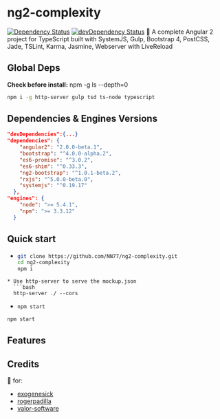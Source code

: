 # ng2-complexity
[![Dependency Status](https://david-dm.org/NN77/ng2-complexity.svg)](https://david-dm.org/NN77/ng2-complexity)
[![devDependency Status](https://david-dm.org/rogerpadilla/NN77/ng2-complexity/dev-status.svg)](https://david-dm.org/NN77/ng2-complexity#info=devDependencies)
:metal: A complete Angular 2 project for TypeScript built with SystemJS, Gulp, Bootstrap 4, PostCSS, Jade, TSLint, Karma, Jasmine, Webserver with LiveReload

## Global Deps
**Check before install:** npm -g ls --depth=0
```bash
npm i -g http-server gulp tsd ts-node typescript
```

## Dependencies & Engines Versions
```json
"devDependencies":{...}
"dependencies": {
    "angular2": "2.0.0-beta.1",
    "bootstrap": "^4.0.0-alpha.2",
    "es6-promise": "^3.0.2",
    "es6-shim": "^0.33.3",
    "ng2-bootstrap": "^1.0.1-beta.2",
    "rxjs": "^5.0.0-beta.0",
    "systemjs": "^0.19.17"
  },
"engines": {
    "node": ">= 5.4.1",
    "npm": ">= 3.3.12"
  }
```

## Quick start
* ```bash
  git clone https://github.com/NN77/ng2-complexity.git
  cd ng2-complexity
  npm i
```
* Use http-server to serve the mockup.json
  ```bash
  http-server ./ --cors
  ```
* ```bash
  npm start
  ```

```bash
npm start
```

## Features
>

## Credits
:beer: for:
 * [exogenesick](https://github.com/exogenesick)
 * [rogerpadilla](https://github.com/rogerpadilla/angular2-minimalist-starter)
 * [valor-software](https://github.com/valor-software)
